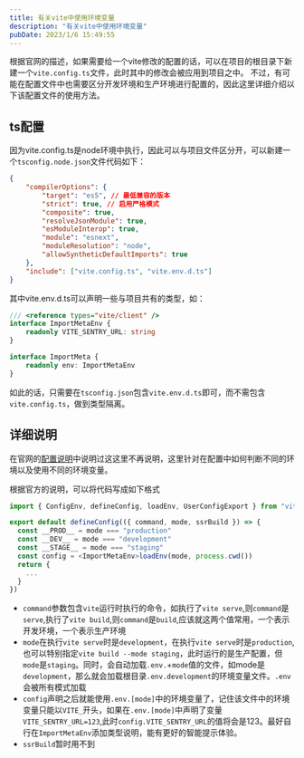 ```yaml
---
title: 有关vite中使用环境变量
description: "有关vite中使用环境变量"
pubDate: 2023/1/6 15:49:55
---
```


根据官网的描述，如果需要给一个vite修改的配置的话，可以在项目的根目录下新建一个`vite.config.ts`文件，此时其中的修改会被应用到项目之中。
不过，有可能在配置文件中也需要区分开发环境和生产环境进行配置的，因此这里详细介绍以下该配置文件的使用方法。

## ts配置

因为vite.config.ts是node环境中执行，因此可以与项目文件区分开，可以新建一个`tsconfig.node.json`文件代码如下：
```json
{
    "compilerOptions": {
        "target": "es5", // 最低兼容的版本
        "strict": true, // 启用严格模式
        "composite": true,
        "resolveJsonModule": true,
        "esModuleInterop": true,
        "module": "esnext",
        "moduleResolution": "node",
        "allowSyntheticDefaultImports": true
    },
    "include": ["vite.config.ts", "vite.env.d.ts"]
}
```
其中vite.env.d.ts可以声明一些与项目共有的类型，如：
```ts
/// <reference types="vite/client" />
interface ImportMetaEnv {
    readonly VITE_SENTRY_URL: string
}

interface ImportMeta {
    readonly env: ImportMetaEnv
}
```
如此的话，只需要在`tsconfig.json`包含`vite.env.d.ts`即可，而不需包含`vite.config.ts`，做到类型隔离。

## 详细说明

在官网的[配置说明](https://cn.vitejs.dev/config/)中说明过这这里不再说明，这里针对在配置中如何判断不同的环境以及使用不同的环境变量。

根据官方的说明，可以将代码写成如下格式
```ts
import { ConfigEnv, defineConfig, loadEnv, UserConfigExport } from "vite"

export default defineConfig(({ command, mode, ssrBuild }) => {
  const __PROD__ = mode === "production"
  const __DEV__ = mode === "development"
  const __STAGE__ = mode === "staging"
  const config = <ImportMetaEnv>loadEnv(mode, process.cwd())
  return {
    ...
  }
})
```
- `command`参数包含`vite`运行时执行的命令，如执行了`vite serve`,则`command`是`serve`,执行了`vite build`,则`command`是`build`,应该就这两个值常用，一个表示开发环境，一个表示生产环境
- `mode`在执行`vite serve`时是`development`，在执行`vite serve`时是`production`,也可以特别指定`vite build --mode staging`，此时运行的是生产配置，但`mode`是`staging`。同时，会自动加载`.env.`+`mode`值的文件，如mode是`development`，那么就会加载根目录`.env.development`的环境变量文件。`.env`会被所有模式加载
- `config`声明之后就能使用`.env.[mode]`中的环境变量了，记住该文件中的环境变量只能以`VITE_`开头，如果在`.env.[mode]`中声明了变量`VITE_SENTRY_URL=123`,此时`config.VITE_SENTRY_URL`的值将会是123。最好自行在`ImportMetaEnv`添加类型说明，能有更好的智能提示体验。
- `ssrBuild`暂时用不到